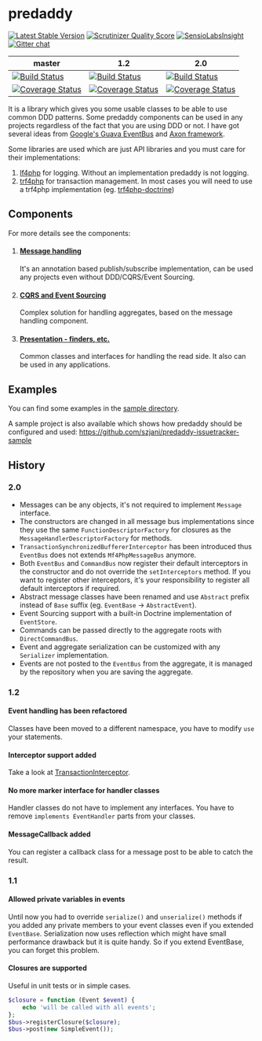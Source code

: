 predaddy
========
[![Latest Stable Version](https://poser.pugx.org/predaddy/predaddy/v/stable.png)](https://packagist.org/packages/predaddy/predaddy)
[![Scrutinizer Quality Score](https://scrutinizer-ci.com/g/szjani/predaddy/badges/quality-score.png?s=496589a983254d22b4334552572b833061b9bd03)](https://scrutinizer-ci.com/g/szjani/predaddy/)
[![SensioLabsInsight](https://insight.sensiolabs.com/projects/ad36fc7a-f48d-4919-b20d-90eae34aecd9/mini.png)](https://insight.sensiolabs.com/projects/ad36fc7a-f48d-4919-b20d-90eae34aecd9)
[![Gitter chat](https://badges.gitter.im/szjani/predaddy.png)](https://gitter.im/szjani/predaddy)

|master|1.2|2.0|
|------|---|---|
|[![Build Status](https://travis-ci.org/szjani/predaddy.png?branch=master)](https://travis-ci.org/szjani/predaddy)|[![Build Status](https://travis-ci.org/szjani/predaddy.png?branch=1.2)](https://travis-ci.org/szjani/predaddy)| [![Build Status](https://travis-ci.org/szjani/predaddy.png?branch=2.0)](https://travis-ci.org/szjani/predaddy)|
|[![Coverage Status](https://coveralls.io/repos/szjani/predaddy/badge.png?branch=master)](https://coveralls.io/r/szjani/predaddy?branch=master)|[![Coverage Status](https://coveralls.io/repos/szjani/predaddy/badge.png?branch=1.2)](https://coveralls.io/r/szjani/predaddy?branch=1.2)|[![Coverage Status](https://coveralls.io/repos/szjani/predaddy/badge.png?branch=2.0)](https://coveralls.io/r/szjani/predaddy?branch=2.0)|

It is a library which gives you some usable classes to be able to use common DDD patterns. Some predaddy components can be used in any projects regardless of the fact that you are using DDD or not.
I have got several ideas from [Google's Guava EventBus](http://code.google.com/p/guava-libraries/wiki/EventBusExplained) and [Axon framework](http://www.axonframework.org/).

Some libraries are used which are just API libraries and you must care for their implementations:

1. [lf4php](https://github.com/szjani/lf4php) for logging. Without an implementation predaddy is not logging.
2. [trf4php](https://github.com/szjani/trf4php) for transaction management. In most cases you will need to use a trf4php implementation (eg. [trf4php-doctrine](https://github.com/szjani/trf4php-doctrine))

Components
----------

For more details see the components:

1. #### [Message handling](https://github.com/szjani/predaddy/tree/2.0/src/predaddy/messagehandling#messagebus)

   It's an annotation based publish/subscribe implementation, can be used any projects even without DDD/CQRS/Event Sourcing.

2. #### [CQRS and Event Sourcing](https://github.com/szjani/predaddy/tree/2.0/src/predaddy/domain#cqrs--event-sourcing)

   Complex solution for handling aggregates, based on the message handling component.

3. #### [Presentation - finders, etc.](https://github.com/szjani/predaddy/tree/2.0/src/predaddy/presentation#paginator-components)

   Common classes and interfaces for handling the read side. It also can be used in any applications.

Examples
--------

You can find some examples in the [sample directory](https://github.com/szjani/predaddy/tree/master/tests/src/sample).

A sample project is also available which shows how predaddy should be configured and used: https://github.com/szjani/predaddy-issuetracker-sample

History
-------

### 2.0

 - Messages can be any objects, it's not required to implement `Message` interface.
 - The constructors are changed in all message bus implementations since they use the same `FunctionDescriptorFactory` for closures as the `MessageHandlerDescriptorFactory` for methods.
 - `TransactionSynchronizedBuffererInterceptor` has been introduced thus `EventBus` does not extends `Mf4PhpMessageBus` anymore.
 - Both `EventBus` and `CommandBus` now register their default interceptors in the constructor and do not override the `setInterceptors` method. If you want to register other interceptors,
 it's your responsibility to register all default interceptors if required.
 - Abstract message classes have been renamed and use `Abstract` prefix instead of `Base` suffix (eg. `EventBase` -> `AbstractEvent`).
 - Event Sourcing support with a built-in Doctrine implementation of `EventStore`.
 - Commands can be passed directly to the aggregate roots with `DirectCommandBus`.
 - Event and aggregate serialization can be customized with any `Serializer` implementation.
 - Events are not posted to the `EventBus` from the aggregate, it is managed by the repository when you are saving the aggregate.

### 1.2

#### Event handling has been refactored

Classes have been moved to a different namespace, you have to modify `use` your statements.

#### Interceptor support added

Take a look at [TransactionInterceptor](https://github.com/szjani/predaddy/blob/1.2/src/predaddy/messagehandling/interceptors/TransactionInterceptor.php).

#### No more marker interface for handler classes

Handler classes do not have to implement any interfaces. You have to remove `implements EventHandler` parts from your classes.

#### MessageCallback added

You can register a callback class for a message post to be able to catch the result.

### 1.1

#### Allowed private variables in events

Until now you had to override `serialize()` and `unserialize()` methods if you added any private members to your event classes even if you extended `EventBase`.
Serialization now uses reflection which might have small performance drawback but it is quite handy. So if you extend EventBase, you can forget this problem.

#### Closures are supported

Useful in unit tests or in simple cases.

```php
$closure = function (Event $event) {
    echo 'will be called with all events';
};
$bus->registerClosure($closure);
$bus->post(new SimpleEvent());

